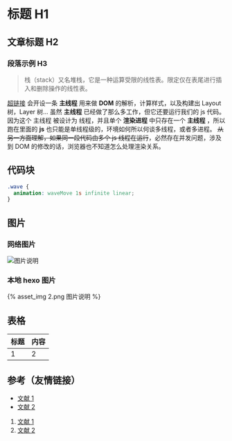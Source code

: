 # 标题 H1

## 文章标题 H2

### 段落示例 H3

> 栈（stack）又名堆栈，它是一种运算受限的线性表。限定仅在表尾进行插入和删除操作的线性表。

[超链接](https://jinzhi.hwcha.com/) 会开设一条 **主线程** 用来做 **DOM** 的解析，计算样式，以及构建出 Layout 树，Layer 树...
虽然 **主线程** 已经做了那么多工作，但它还要运行我们的 js 代码。因为这个 主线程 被设计为 线程，并且单个 **渲染进程** 中只存在一个 **主线程** ，所以跑在里面的 **js** 也只能是单线程级的，环境如何所以何谈多线程，或者多进程。
~~从另一方面理解，如果同一段代码由多个 js 线程在运行~~，必然存在并发问题，涉及到 DOM 的修改的话，浏览器也不知道怎么处理渲染关系。

## 代码块

```css
.wave {
  animation: waveMove 1s infinite linear;
}
```

## 图片

### 网络图片

![图片说明](https://cdn.nlark.com/yuque/0/2023/png/245935/1675846468890-cdbe145e-cc7e-4eeb-ab79-f7978d1aad95.png)

### 本地 hexo 图片

{% asset_img 2.png 图片说明 %}

## 表格

| 标题 | 内容 |
| ---- | ---- |
| 1    | 2    |

## 参考（友情链接）

- [文献 1](https://jinzhi.hwcha.com/)
- [文献 2](https://tool.oschina.net/hexconvert/)

1. [文献 1](https://jinzhi.hwcha.com/)
2. [文献 2](https://tool.oschina.net/hexconvert/)
